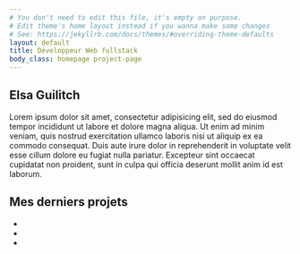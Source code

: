 ```yaml
---
# You don't need to edit this file, it's empty on purpose.
# Edit theme's home layout instead if you wanna make some changes
# See: https://jekyllrb.com/docs/themes/#overriding-theme-defaults
layout: default
title: Développeur Web fullstack
body_class: homepage project-page
---
```


<section class="header-homepage-wrapper padding-section">
    <h1 class="custom-title white center">Elsa Guilitch</h1>
    <p class='custom-description white center'>Lorem ipsum dolor sit amet, consectetur adipisicing elit, sed do eiusmod tempor incididunt ut labore et dolore magna aliqua. Ut enim ad minim veniam, quis nostrud exercitation ullamco laboris nisi ut aliquip ex ea commodo consequat. Duis aute irure dolor in reprehenderit in voluptate velit esse cillum dolore eu fugiat nulla pariatur. Excepteur sint occaecat cupidatat non proident, sunt in culpa qui officia deserunt mollit anim id est laborum.</p>
</section>

<section class="last-project-wrapper mosaic-wrapper full-width">
    <h2 class="custom-title center black">Mes derniers projets</h2>
    <ul class="project-wrapper mosaic-list">
        <li class="mosaic-item">
            <a href="###" title="###">
                <div class="mosaic-item-image cake">
                    <div class="content" style="background-image:url('');"></div>
                </div>
            </a>
            <a href="###" title="###">
                <div class="mosaic-item-image cake">
                    <div class="content" style="background-image:url('');"></div>
                </div>
            </a>
        </li>
        <li class="mosaic-item">
            <a href="###" title="###">
                <div class="mosaic-item-image chocolate">
                    <div class="content" style="background-image:url('');"></div>
                </div>
            </a>
            <a href="###" title="###">
                <div class="mosaic-item-image oyster">
                    <div class="content" style="background-image:url('');"></div>
                </div>
            </a>
        </li>
        <li class="mosaic-item">
            <a href="###" title="###">
                <div class="mosaic-item-image fromage">
                    <div class="content" style="background-image:url('');"></div>
                </div>
            </a>
            <a href="###" title="###">
                <div class="mosaic-item-image cookies">
                    <div class="content" style="background-image:url('');"></div>
                </div>
            </a>
        </li>
    </ul>
</section>